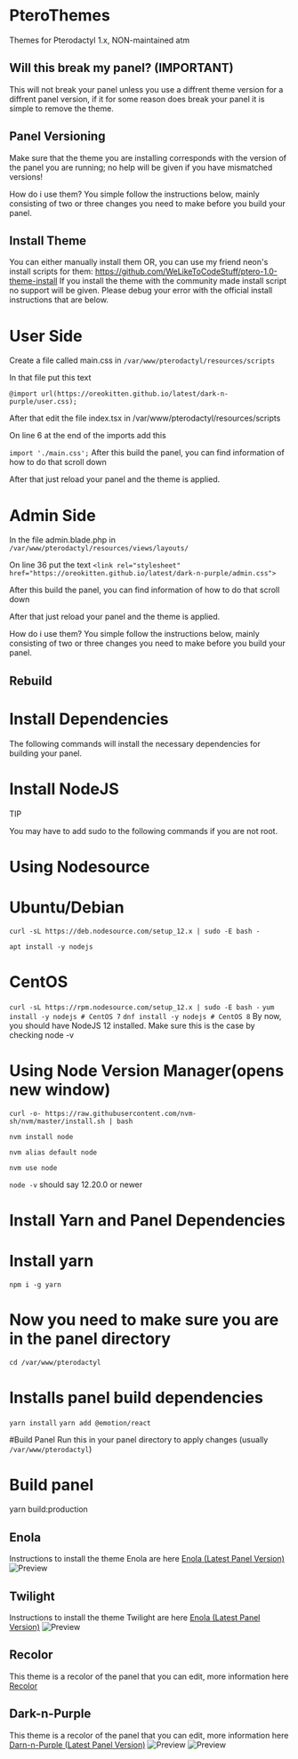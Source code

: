 # PteroThemes
 Themes for Pterodactyl 1.x, NON-maintained atm

## Will this break my panel? (IMPORTANT)
This will not break your panel unless you use a diffrent theme version for a diffrent panel version, if it for some reason does break your panel it is simple to remove the theme.

## Panel Versioning
Make sure that the theme you are installing corresponds with the version of the panel you are running; no help will be given if you have mismatched versions!

How do i use them?
You simple follow the instructions below, mainly consisting of two or three changes you need to make before you build your panel.

## Install Theme
You can either manually install them OR, you can use my friend neon's install scripts for them:
https://github.com/WeLikeToCodeStuff/ptero-1.0-theme-install
If you install the theme with the community made install script no support will be given. Please debug your error with the official install instructions that are below.

# User Side
Create a file called main.css in `/var/www/pterodactyl/resources/scripts`

In that file put this text

```@import url(https://oreokitten.github.io/latest/dark-n-purple/user.css);```


After that edit the file index.tsx in /var/www/pterodactyl/resources/scripts

On line 6 at the end of the imports add this

```import './main.css';```
After this build the panel, you can find information of how to do that scroll down

After that just reload your panel and the theme is applied.

# Admin Side
In the file admin.blade.php in `/var/www/pterodactyl/resources/views/layouts/`

On line 36 put the text
```<link rel="stylesheet" href="https://oreokitten.github.io/latest/dark-n-purple/admin.css">```

After this build the panel, you can find information of how to do that scroll down

After that just reload your panel and the theme is applied.

How do i use them?
You simple follow the instructions below, mainly consisting of two or three changes you need to make before you build your panel.


## Rebuild
# Install Dependencies
The following commands will install the necessary dependencies for building your panel.

# Install NodeJS
TIP

You may have to add sudo to the following commands if you are not root.

# Using Nodesource
# Ubuntu/Debian
`curl -sL https://deb.nodesource.com/setup_12.x | sudo -E bash -`

`apt install -y nodejs`

# CentOS
`curl -sL https://rpm.nodesource.com/setup_12.x | sudo -E bash -`
`yum install -y nodejs # CentOS 7`
`dnf install -y nodejs # CentOS 8`
By now, you should have NodeJS 12 installed. Make sure this is the case by checking node -v

# Using Node Version Manager(opens new window)
`curl -o- https://raw.githubusercontent.com/nvm-sh/nvm/master/install.sh | bash`

`nvm install node`

`nvm alias default node`

`nvm use node`

`node -v` should say 12.20.0 or newer

# Install Yarn and Panel Dependencies
# Install yarn
`npm i -g yarn`

# Now you need to make sure you are in the panel directory
`cd /var/www/pterodactyl`

# Installs panel build dependencies
`yarn install`
`yarn add @emotion/react`

#Build Panel
Run this in your panel directory to apply changes (usually` /var/www/pterodactyl`)

# Build panel
yarn build:production

## Enola
Instructions to install the theme Enola are here
[Enola (Latest Panel Version)](https://github.com/OreoKitten/PteroThemes/tree/main/latest/Enola)
![Preview](./preview/enola.png)


## Twilight
Instructions to install the theme Twilight are here
[Enola (Latest Panel Version)](https://github.com/OreoKitten/PteroThemes/tree/main/latest/Twilight)
![Preview](./preview/twilight.png)

## Recolor
This theme is a recolor of the panel that you can edit, more information here
[Recolor](https://github.com/OreoKitten/PteroThemes/tree/main/latest/Recolor)

## Dark-n-Purple
This theme is a recolor of the panel that you can edit, more information here
[Darn-n-Purple (Latest Panel Version)](https://github.com/OreoKitten/PteroThemes/tree/main/latest/Dark-n-Purple)
![Preview](./preview/Dracula.png)
![Preview](./preview/Dracula2.png)

